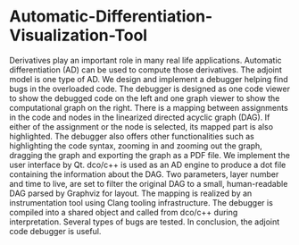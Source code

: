# Automatic-Differentiation-Visualization-Tool

Derivatives play an important role in many real life applications. Automatic differentiation (AD) can be used to compute those derivatives. The adjoint model is one type of AD. We design and implement a debugger helping find bugs in the overloaded code. The debugger is designed as one code viewer to show the debugged code on the left and one graph viewer to show the computational graph on the right. There is a mapping between assignments in the code and nodes in the linearized directed acyclic graph (DAG). If either of the assignment or the node is selected, its mapped part is also highlighted. The debugger also offers other functionalities such as highlighting the code syntax, zooming in and zooming out the graph, dragging the graph and exporting the graph as a PDF file. We implement the user interface by Qt. dco/c++ is used as an AD engine to produce a dot file containing the information about the DAG. Two parameters, layer number and time to live, are set to filter the original DAG to a small, human-readable DAG parsed by Graphviz for layout. The mapping is realized by an instrumentation tool using Clang tooling infrastructure. The debugger is compiled into a shared object and called from dco/c++ during interpretation. Several types of bugs are tested. In conclusion, the adjoint code debugger is useful.
